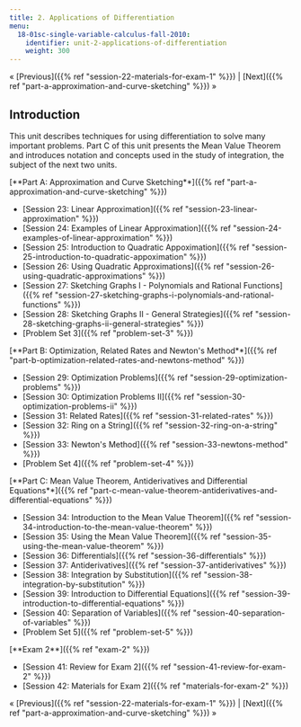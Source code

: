 ```yaml
---
title: 2. Applications of Differentiation
menu:
  18-01sc-single-variable-calculus-fall-2010:
    identifier: unit-2-applications-of-differentiation
    weight: 300
---
```

« [Previous]({{% ref "session-22-materials-for-exam-1" %}}) | [Next]({{% ref "part-a-approximation-and-curve-sketching" %}}) »

Introduction
------------

This unit describes techniques for using differentiation to solve many important problems. Part C of this unit presents the Mean Value Theorem and introduces notation and concepts used in the study of integration, the subject of the next two units.

[\*\*Part A: Approximation and Curve Sketching\*\*]({{% ref "part-a-approximation-and-curve-sketching" %}})

*   [Session 23: Linear Approximation]({{% ref "session-23-linear-approximation" %}})
*   [Session 24: Examples of Linear Approximation]({{% ref "session-24-examples-of-linear-approximation" %}})
*   [Session 25: Introduction to Quadratic Appoximation]({{% ref "session-25-introduction-to-quadratic-appoximation" %}})
*   [Session 26: Using Quadratic Approximations]({{% ref "session-26-using-quadratic-approximations" %}})
*   [Session 27: Sketching Graphs I - Polynomials and Rational Functions]({{% ref "session-27-sketching-graphs-i-polynomials-and-rational-functions" %}})
*   [Session 28: Sketching Graphs II - General Strategies]({{% ref "session-28-sketching-graphs-ii-general-strategies" %}})
*   [Problem Set 3]({{% ref "problem-set-3" %}})

[\*\*Part B: Optimization, Related Rates and Newton's Method\*\*]({{% ref "part-b-optimization-related-rates-and-newtons-method" %}})

*   [Session 29: Optimization Problems]({{% ref "session-29-optimization-problems" %}})
*   [Session 30: Optimization Problems II]({{% ref "session-30-optimization-problems-ii" %}})
*   [Session 31: Related Rates]({{% ref "session-31-related-rates" %}})
*   [Session 32: Ring on a String]({{% ref "session-32-ring-on-a-string" %}})
*   [Session 33: Newton's Method]({{% ref "session-33-newtons-method" %}})
*   [Problem Set 4]({{% ref "problem-set-4" %}})

[\*\*Part C: Mean Value Theorem, Antiderivatives and Differential Equations\*\*]({{% ref "part-c-mean-value-theorem-antiderivatives-and-differential-equations" %}})

*   [Session 34: Introduction to the Mean Value Theorem]({{% ref "session-34-introduction-to-the-mean-value-theorem" %}})
*   [Session 35: Using the Mean Value Theorem]({{% ref "session-35-using-the-mean-value-theorem" %}})
*   [Session 36: Differentials]({{% ref "session-36-differentials" %}})
*   [Session 37: Antiderivatives]({{% ref "session-37-antiderivatives" %}})
*   [Session 38: Integration by Substitution]({{% ref "session-38-integration-by-substitution" %}})
*   [Session 39: Introduction to Differential Equations]({{% ref "session-39-introduction-to-differential-equations" %}})
*   [Session 40: Separation of Variables]({{% ref "session-40-separation-of-variables" %}})
*   [Problem Set 5]({{% ref "problem-set-5" %}})

[\*\*Exam 2\*\*]({{% ref "exam-2" %}})

*   [Session 41: Review for Exam 2]({{% ref "session-41-review-for-exam-2" %}})
*   [Session 42: Materials for Exam 2]({{% ref "materials-for-exam-2" %}})

« [Previous]({{% ref "session-22-materials-for-exam-1" %}}) | [Next]({{% ref "part-a-approximation-and-curve-sketching" %}}) »